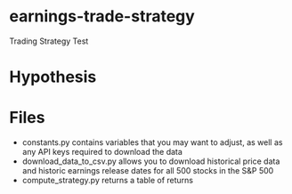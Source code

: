 # earnings-trade-strategy
Trading Strategy Test

# Hypothesis

# Files
- constants.py contains variables that you may want to adjust, as well as any API keys required to download the data
- download_data_to_csv.py allows you to download historical price data and historic earnings release dates for all 500 stocks in the S&P 500
- compute_strategy.py returns a table of returns

